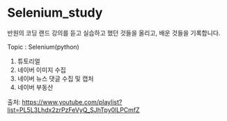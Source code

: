 # Selenium_study
반원의 코딩 랜드 강의를 듣고 실습하고 했던 것들을 올리고, 배운 것들을 기록합니다.

Topic : Selenium(python)
1. 튜토리얼
2. 네이버 이미지 수집
3. 네이버 뉴스 댓글 수집 및 캡처
4. 네이버 부동산

출처: https://www.youtube.com/playlist?list=PL5L3Lhdx2zrPzFeVyQ_SJhTpy0lLPCmfZ
